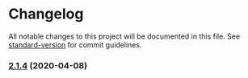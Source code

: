 # Changelog

All notable changes to this project will be documented in this file. See [standard-version](https://github.com/conventional-changelog/standard-version) for commit guidelines.

### [2.1.4](https://github.com/byuweb/web-component-build/compare/v2.1.3...v2.1.4) (2020-04-08)
